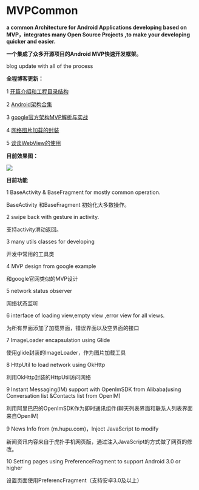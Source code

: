 # MVPCommon
**a common Architecture for Android Applications developing based on MVP，integrates many Open Source Projects ,to make your developing quicker and easier.**

**一个集成了众多开源项目的Android MVP快速开发框架。**


blog update with all of the process

**全程博客更新：**

1 [开篇介绍和工程目录结构](http://www.jianshu.com/p/d0fee882a0fe)

2 [Android架构合集](http://www.jianshu.com/p/1f21e1d375aa)

3 [google官方架构MVP解析与实战](http://www.jianshu.com/p/569ab68da482)

4 [网络图片加载的封装](http://www.jianshu.com/p/e26130a93289)

5 [谈谈WebView的使用](http://www.jianshu.com/p/e3965d3636e7)

**目前效果图：**

![](http://upload-images.jianshu.io/upload_images/1833901-54cbfa2b27652e3f.gif?imageMogr2/auto-orient/strip)

**目前功能**

1 BaseActivity & BaseFragment for mostly common operation.

BaseActivity 和BaseFragment 初始化大多数操作。

2 swipe back with gesture in activity.

支持activity滑动返回。

3 many utils classes for developing

开发中常用的工具类

4 MVP design from google example

和google官网类似的MVP设计

5 network status observer

网络状态监听

6 interface of loading view,empty view ,error view for all views.

为所有界面添加了加载界面，错误界面以及空界面的接口

7 ImageLoader encapsulation using Glide

使用glide封装的ImageLoader，作为图片加载工具

8 HttpUtil to load network using OkHttp

利用OkHttp封装的HttpUtil访问网络

9 Instant Messaging(IM) support with OpenImSDK from Alibaba(using Conversation list &Contacts list from OpenIM)

利用阿里巴巴的OpenImSDK作为即时通讯组件(聊天列表界面和联系人列表界面来自OpenIM)

9 News Info from (m.hupu.com)，Inject JavaScript to modify

新闻资讯内容来自于虎扑手机网页版，通过注入JavaScript的方式做了网页的修改。

10 Setting pages using PreferenceFragment to support Android 3.0 or higher

设置页面使用PreferencFragment（支持安卓3.0及以上）